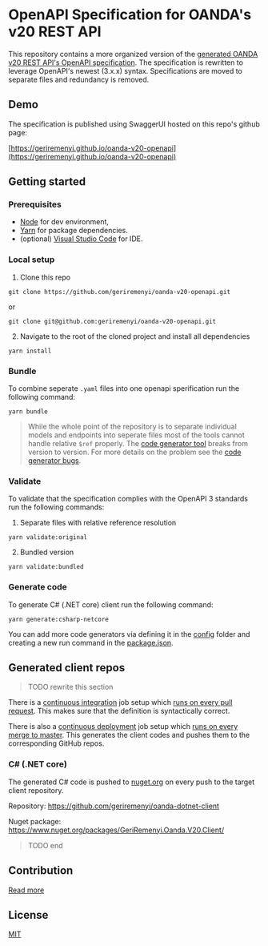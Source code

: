 # OpenAPI Specification for OANDA's v20 REST API

This repository contains a more organized version of the [generated OANDA v20 REST API's OpenAPI specification](https://github.com/oanda/v20-openapi). The specification is rewritten to leverage OpenAPI's newest (3.x.x) syntax. Specifications are moved to separate files and redundancy is removed.

## Demo

The specification is published using SwaggerUI hosted on this repo's github page:

[https://geriremenyi.github.io/oanda-v20-openapi](https://geriremenyi.github.io/oanda-v20-openapi)

## Getting started

### Prerequisites

- [Node](https://nodejs.org/en/) for dev environment,
- [Yarn](https://classic.yarnpkg.com/en/docs/install) for package dependencies.
- (optional) [Visual Studio Code](https://code.visualstudio.com/) for IDE.

### Local setup

1. Clone this repo

```console
git clone https://github.com/geriremenyi/oanda-v20-openapi.git
```
or
```console
git clone git@github.com:geriremenyi/oanda-v20-openapi.git
```

2. Navigate to the root of the cloned project and install all dependencies
```console
yarn install
```

### Bundle

To combine seperate `.yaml` files into one openapi sperification run the following command:
```console
yarn bundle
```

>While the whole point of the repository is to separate individual models and endpoints into seperate files most of the tools cannot handle relative `$ref` properly. The [code generator tool](https://github.com/OpenAPITools/openapi-generator) breaks from version to version. For more details on the problem see the [code generator bugs](https://github.com/OpenAPITools/openapi-generator/issues?q=is%3Aissue+is%3Aopen+relative+ref+).

### Validate

To validate that the specification complies with the OpenAPI 3 standards run the following commands:

1. Separate files with relative reference resolution
```console
yarn validate:original
```
2. Bundled version
```console
yarn validate:bundled
```

### Generate code

To generate C# (.NET core) client run the following command:
```console
yarn generate:csharp-netcore
```

You can add more code generators via defining it in the [config](config) folder and creating a new run command in the [package.json](package.json).

## Generated client repos

> TODO rewrite this section

There is a [continuous integration](.github/workflows/continuous_integration.yaml) job setup which [runs on every pull request](https://github.com/geriremenyi/oanda-dotnet-client/actions?query=workflow%3A%22Continuous+Integration%22). This makes sure that the definition is syntactically correct.

There is also a [continuous deployment](.github/workflows/continuous_deployment.yaml) job setup which [runs on every merge to master](https://github.com/geriremenyi/oanda-dotnet-client/actions?query=workflow%3A%22Continuous+Deployment%22). This generates the client codes and pushes them to the corresponding GitHub repos.

### C# (.NET core)

The generated C# code is pushed to [nuget.org](https://www.nuget.org/) on every push to the target client repository.

Repository: https://github.com/geriremenyi/oanda-dotnet-client

Nuget package: https://www.nuget.org/packages/GeriRemenyi.Oanda.V20.Client/

> TODO end

## Contribution

[Read more](CONTRIBUTING.md)

## License

[MIT](LICENSE)